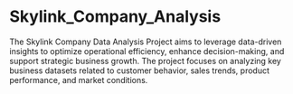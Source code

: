 # Skylink_Company_Analysis
The Skylink Company Data Analysis Project aims to leverage data-driven insights to optimize operational efficiency, enhance decision-making, and support strategic business growth. The project focuses on analyzing key business datasets related to customer behavior, sales trends, product performance, and market conditions.
